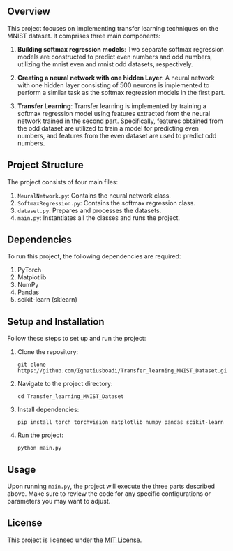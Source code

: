 ## Overview
This project focuses on implementing transfer learning techniques on the MNIST dataset. It comprises three main components:

1. **Building softmax regression models**: Two separate softmax regression models are constructed to predict even numbers and odd numbers, utilizing the mnist even and mnist odd datasets, respectively.

2. **Creating a neural network with one hidden Layer**: A neural network with one hidden layer consisting of 500 neurons is implemented to perform a similar task as the softmax regression models in the first part.

3. **Transfer Learning**: Transfer learning is implemented by training a softmax regression model using features extracted from the neural network trained in the second part. Specifically, features obtained from the odd dataset are utilized to train a model for predicting even numbers, and features from the even dataset are used to predict odd numbers.

## Project Structure
The project consists of four main files:

1. `NeuralNetwork.py`: Contains the neural network class.
2. `SoftmaxRegression.py`: Contains the softmax regression class.
3. `dataset.py`: Prepares and processes the datasets.
4. `main.py`: Instantiates all the classes and runs the project.

## Dependencies
To run this project, the following dependencies are required:

1. PyTorch
2. Matplotlib
3. NumPy
4. Pandas
5. scikit-learn (sklearn)

## Setup and Installation
Follow these steps to set up and run the project:

1. Clone the repository:
   ```
   git clone https://github.com/Ignatiusboadi/Transfer_learning_MNIST_Dataset.git
   ```

2. Navigate to the project directory:
   ```
   cd Transfer_learning_MNIST_Dataset
   ```

3. Install dependencies:
   ```
   pip install torch torchvision matplotlib numpy pandas scikit-learn
   ```

4. Run the project:
   ```
   python main.py
   ```

## Usage
Upon running `main.py`, the project will execute the three parts described above. Make sure to review the code for any specific configurations or parameters you may want to adjust.

## License
This project is licensed under the [MIT License](LICENSE).
